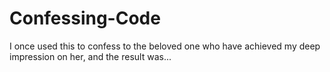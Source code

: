 # Confessing-Code
I once used this to confess to the beloved one who have achieved my deep impression on her, and the result was... 

